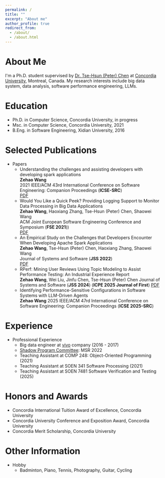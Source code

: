 ```yaml
---
permalink: /
title: ""
excerpt: "About me"
author_profile: true
redirect_from:
  - /about/
  - /about.html
---
```


# About Me

I'm a Ph.D. student supervised by [Dr. Tse-Hsun (Peter) Chen](https://petertsehsun.github.io/) at [Concordia University](https://www.concordia.ca/), Montreal, Canada. My research interests include big data system, data analysis, software performance engineering, LLMs.

# Education

- Ph.D. in Computer Science, Concordia University, in progress
- Msc. in Computer Science, Concordia University, 2021
- B.Eng. in Software Engineering, Xidian University, 2016

# Selected Publications

- Papers
  - Understanding the challenges and assisting developers with developing spark applications\
    **Zehao Wang** \
    2021 IEEE/ACM 43rd International Conference on Software Engineering: Companion Proceedings (**ICSE-SRC**)\
    [PDF](http://zehaowang00.github.io/files/ICSE2021_SRC.pdf)
  - Would You Like a Quick Peek? Providing Logging Support to Monitor Data Processing in Big Data Applications\
    **Zehao Wang**, Haoxiang Zhang, Tse-Hsun (Peter) Chen, Shaowei Wang \
    ACM Joint European Software Engineering Conference and Symposium (**FSE 2021**))\
    [PDF](http://zehaowang00.github.io/files/fse2021_dplog.pdf)
  - An Empirical Study on the Challenges that Developers Encounter When Developing Apache Spark Applications\
    **Zehao Wang**, Tse-Hsun (Peter) Chen, Haoxiang Zhang, Shaowei Wang\
    Journal of Systems and Software (**JSS 2022**)\
    [PDF](https://www.sciencedirect.com/science/article/pii/S0164121222001674)
  - RPerf: Mining User Reviews Using Topic Modeling to Assist Performance Testing: An Industrial Experience Report\
    **Zehao Wang**, Wei Liu, Jinfu Chen, Tse-Hsun (Peter) Chen
    Journal of Systems and Software (**JSS 2024**) (**ICPE 2025 Journal of First**)
    [PDF](https://www.sciencedirect.com/science/article/pii/S0164121224003273)
  - Identifying Performance-Sensitive Configurations in Software Systems with LLM-Driven Agents\
    **Zehao Wang**
    2025 IEEE/ACM 47rd International Conference on Software Engineering: Companion Proceedings (**ICSE 2025-SRC**)

# Experience

- Professional Experience
  - Big data engineer at [vivo](http://www.vivo.com/en/) company (2016 - 2017)
  - [Shadow Program Committee](https://conf.researchr.org/track/msr-2022/msr-2022-shadow-pc?): MSR 2022
  - Teaching Assistant at COMP 248: Object-Oriented Programming (2021)
  - Teaching Assistant at SOEN 341 Software Processing (2021)
  - Teaching Assistant at SOEN 7481 Software Verification and Testing (2025)

# Honors and Awards

- Concordia International Tuition Award of Excellence, Concordia University
- Concordia University Conference and Exposition Award, Concordia University
- Concordia Merit Scholarship, Concordia University

# Other Information

- Hobby
  - Badminton, Piano, Tennis, Photography, Guitar, Cycling

